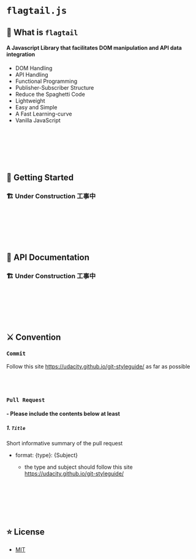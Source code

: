 # `flagtail.js`

## 🎯 What is `flagtail`

#### A Javascript Library that facilitates DOM manipulation and API data integration
 - DOM Handling
 - API Handling
 - Functional Programming
 - Publisher-Subscriber Structure
 - Reduce the Spaghetti Code
 - Lightweight
 - Easy and Simple
 - A Fast Learning-curve
 - Vanilla JavaScript

<br><br><br><br><br>

## :flight_departure: Getting Started

### 🏗️ Under Construction 工事中

<br><br><br><br><br>

## 	:scroll: API Documentation

### 🏗️ Under Construction 工事中

<br><br><br><br><br>

## ⚔️ Convention

### `Commit`

Follow this site https://udacity.github.io/git-styleguide/ as far as possible

<br><br>

### `Pull Request`

#### - Please include the contents below at least

##### 1. `Title`

Short informative summary of the pull request

 - format: {type}: {Subject}

    - the type and subject should follow this site https://udacity.github.io/git-styleguide/

<br><br><br><br><br>

## ⭐ License
 - [MIT](./LICENSE)

